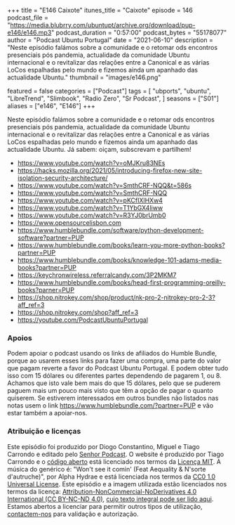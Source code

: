 +++
title = "E146 Caixote"
itunes_title = "Caixote"
episode = 146
podcast_file = "https://media.blubrry.com/ubuntupt/archive.org/download/pup-e146/e146.mp3"
podcast_duration = "0:57:00"
podcast_bytes = "55178077"
author = "Podcast Ubuntu Portugal"
date = "2021-06-10"
description = "Neste episódio falámos sobre a comunidade e o retomar ods encontros presenciais pós pandemia, actualidade da comunidade Ubuntu internacional e o revitalizar das relações entre a Canonical e as várias LoCos espalhadas pelo mundo e fizemos ainda um apanhado das actualidade Ubuntu."
thumbnail = "images/e146.png"

featured = false
categories = ["Podcast"]
tags = [
  "ubports",
  "ubuntu",
  "LibreTrend",
  "Slimbook",
  "Radio Zero",
  "Sr Podcast",
]
seasons = ["S01"]
aliases = ["e146", "E146"]
+++

Neste episódio falámos sobre a comunidade e o retomar ods encontros presenciais pós pandemia, actualidade da comunidade Ubuntu internacional e o revitalizar das relações entre a Canonical e as várias LoCos espalhadas pelo mundo e fizemos ainda um apanhado das actualidade Ubuntu.
Já sabem: oiçam, subscrevam e partilhem!

* https://www.youtube.com/watch?v=oMJKru83NEs
* https://hacks.mozilla.org/2021/05/introducing-firefox-new-site-isolation-security-architecture/
* https://www.youtube.com/watch?v=SmthCRF-NQQ&t=586s
* https://www.youtube.com/watch?v=SmthCRF-NQQ
* https://www.youtube.com/watch?v=pKCfIXlHXw4
* https://www.youtube.com/watch?v=T1YbGX4liww
* https://www.youtube.com/watch?v=R3YJ0brUmb0
* https://www.opensourcelisbon.com
* https://www.humblebundle.com/software/python-development-software?partner=PUP
* https://www.humblebundle.com/books/learn-you-more-python-books?partner=PUP
* https://www.humblebundle.com/books/knowledge-101-adams-media-books?partner=PUP
* https://keychronwireless.referralcandy.com/3P2MKM7
* https://www.humblebundle.com/books/head-first-programming-oreilly-books?parner=PUP
* https://shop.nitrokey.com/shop/product/nk-pro-2-nitrokey-pro-2-3?aff_ref=3
* https://shop.nitrokey.com/shop?aff_ref=3
* https://youtube.com/PodcastUbuntuPortugal



### Apoios
Podem apoiar o podcast usando os links de afiliados do Humble Bundle, porque ao usarem esses links para fazer uma compra, uma parte do valor que pagam reverte a favor do Podcast Ubuntu Portugal.
E podem obter tudo isso com 15 dólares ou diferentes partes dependendo de pagarem 1, ou 8.
Achamos que isto vale bem mais do que 15 dólares, pelo que se puderem paguem mais um pouco mais visto que têm a opção de pagar o quanto quiserem.
Se estiverem interessados em outros bundles não listados nas notas usem o link https://www.humblebundle.com/?partner=PUP e vão estar também a apoiar-nos.

### Atribuição e licenças
Este episódio foi produzido por Diogo Constantino, Miguel e Tiago Carrondo e editado pelo [Senhor Podcast](https://senhorpodcast.pt/).
O website é produzido por Tiago Carrondo e o [código aberto](https://gitlab.com/podcastubuntuportugal/website) está licenciado nos termos da [Licença MIT](https://gitlab.com/podcastubuntuportugal/website/main/LICENSE).
A música do genérico é: "Won't see it comin' (Feat Aequality & N'sorte d'autruche)", por Alpha Hydrae e está licenciada nos termos da [CC0 1.0 Universal License](https://creativecommons.org/publicdomain/zero/1.0/).
Este episódio e a imagem utilizada estão licenciados nos termos da licença: [Attribution-NonCommercial-NoDerivatives 4.0 International (CC BY-NC-ND 4.0)](https://creativecommons.org/licenses/by-nc-nd/4.0/), [cujo texto integral pode ser lido aqui](https://creativecommons.org/licenses/by-nc-nd/4.0/legalcode). Estamos abertos a licenciar para permitir outros tipos de utilização, [contactem-nos](https://podcastubuntuportugal.org/contactos) para validação e autorização.

